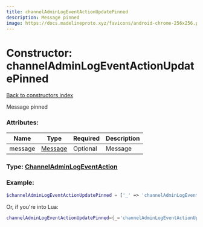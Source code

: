 ```yaml
---
title: channelAdminLogEventActionUpdatePinned
description: Message pinned
image: https://docs.madelineproto.xyz/favicons/android-chrome-256x256.png
---
```

# Constructor: channelAdminLogEventActionUpdatePinned  
[Back to constructors index](index.md)



Message pinned

### Attributes:

| Name     |    Type       | Required | Description |
|----------|---------------|----------|-------------|
|message|[Message](../types/Message.md) | Optional|Message|



### Type: [ChannelAdminLogEventAction](../types/ChannelAdminLogEventAction.md)


### Example:

```php
$channelAdminLogEventActionUpdatePinned = ['_' => 'channelAdminLogEventActionUpdatePinned', 'message' => Message];
```  


Or, if you're into Lua:

```lua
channelAdminLogEventActionUpdatePinned={_='channelAdminLogEventActionUpdatePinned', message=Message}

```


